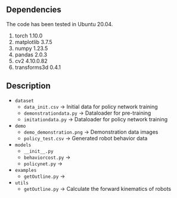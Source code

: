 ## Dependencies
The code has been tested in Ubuntu 20.04.
1. torch	1.10.0	
2. matplotlib	3.7.5
3. numpy	1.23.5
4. pandas	2.0.3
5. cv2	4.10.0.82
6. transforms3d 0.4.1

## Description
- `dataset`
  - `data_init.csv` -> Initial data for policy network training
  - `demonstrationdata.py` -> Dataloader for pre-training
  - `imitationdata.py` -> Dataloader for policy network training
- `demo`
  - `demo_demonstration.png` -> Demonstration data images
  - `policy_test.csv` -> Generated robot behavior data
- `models`
  - `__init__.py`
  - `behaviorcost.py` ->
  - `policynet.py` ->
- `examples`
  - `getOutline.py` ->
- `utils`
  - `getOutline.py` -> Calculate the forward kinematics of robots
